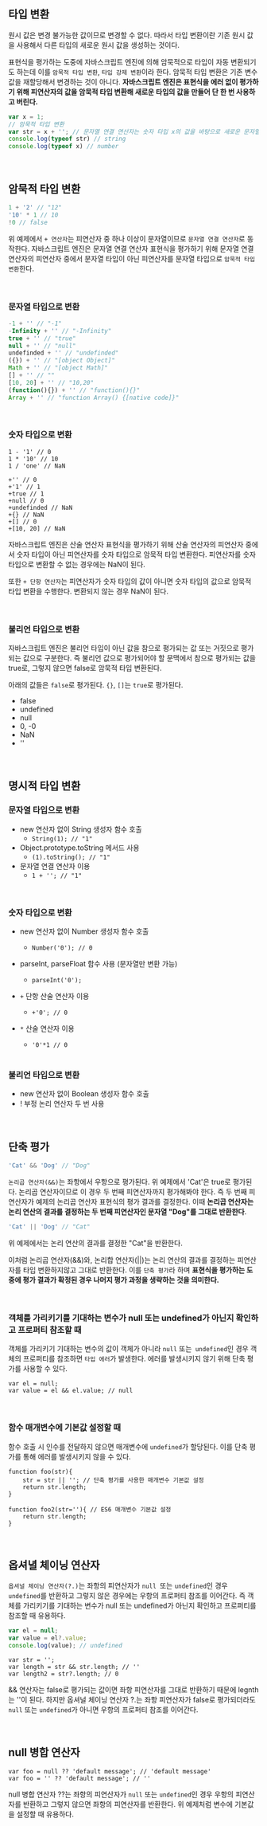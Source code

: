 ## 타입 변환

원시 값은 변경 불가능한 값이므로 변경할 수 없다. 따라서 타입 변환이란 기존 원시 값을 사용해서 다른 타입의 새로운 원시 값을 생성하는 것이다. 

표현식을 평가하는 도중에 자바스크립트 엔진에 의해 암묵적으로 타입이 자동 변환되기도 하는데 이를 `암묵적 타입 변환`, `타입 강제 변환`이라 한다. 암묵적 타입 변환은 기존 변수 값을 재할당해서 변경하는 것이 아니다. **자바스크립트 엔진은 표현식을 에러 없이 평가하기 위해 피연산자의 값을 암묵적 타입 변환해 새로운 타입의 값을 만들어 단 한 번 사용하고 버린다.** 



```javascript
var x = 1;
// 암묵적 타입 변환 
var str = x + ''; // 문자열 연결 연산자는 숫자 타입 x의 값을 바탕으로 새로운 문자열 생성
console.log(typeof str) // string
console.log(typeof x) // number
```

<br/>

## 암묵적 타입 변환

```javascript
1 + '2' // "12"
'10' * 1 // 10
!0 // false
```

위 예제에서 `+ 연산자`는 피연산자 중 하나 이상이 문자열이므로 `문자열 연결 연산자`로 동작한다. 자바스크립트 엔진은 문자열 연결 연산자 표현식을 평가하기 위해 문자열 연결 연산자의 피연산자 중에서 문자열 타입이 아닌 피연산자를 문자열 타입으로 `암묵적 타입 변환`한다.

<br/>

### 문자열 타입으로 변환

```javascript
-1 + '' // "-1"
-Infinity + '' // "-Infinity"
true + '' // "true"
null + '' // "null"
undefinded + '' // "undefinded"
({}) + '' // "[object Object]"
Math + '' // "[object Math]"
[] + '' // ""
[10, 20] + '' // "10,20"
(function(){}) + '' // "function(){}"
Array + '' // "function Array() {[native code]}"
```

<br/>

### 숫자 타입으로 변환

```
1 - '1' // 0
1 * '10' // 10
1 / 'one' // NaN

+'' // 0
+'1' // 1
+true // 1
+null // 0
+undefinded // NaN
+{} // NaN
+[] // 0
+[10, 20] // NaN
```

자바스크립트 엔진은 산술 연산자 표현식을 평가하기 위해 산술 연산자의 피연산자 중에서 숫자 타입이 아닌 피연산자를 숫자 타입으로 암묵적 타입 변환한다. 피연산자를 숫자 타입으로 변환할 수 없는 경우에는 NaN이 된다.

또한 `+ 단항 연산자`는 피연산자가 숫자 타입의 값이 아니면 숫자 타입의 값으로 암묵적 타입 변환을 수행한다. 변환되지 않는 경우 NaN이 된다.

<br/>

### 불리언 타입으로 변환

자바스크립트 엔진은 불리언 타입이 아닌 값을 참으로 평가되는 값 또는 거짓으로 평가되는 값으로 구분한다. 즉 불리언 값으로 평가되어야 할 문맥에서 참으로 평가되는 값을 true로, 그렇지 않으면 false로 암묵적 타입 변환된다.

아래의 값들은 `false`로 평가된다. `{}`, `[]`는 `true`로 평가된다.

- false
- undefined
- null
- 0, -0
- NaN
- ''

<br/>

## 명시적 타입 변환

### 문자열 타입으로 변환

- new 연산자 없이 String 생성자 함수 호출
  - `String(1); // "1"`
- Object.prototype.toString 메서드 사용
  - `(1).toString(); // "1"`
- 문자열 연결 연산자 이용
  - `1 + ''; // "1"`

<br/>

### 숫자 타입으로 변환

- new 연산자 없이 Number 생성자 함수 호출

  - `Number('0'); // 0`

- parseInt, parseFloat 함수 사용 (문자열만 변환 가능)

  - `parseInt('0');`

- `+` 단항 산술 연산자 이용

  - `+'0'; // 0`

- `*` 산술 연산자 이용

  - `'0'*1 // 0`

  <br/>

### 불리언 타입으로 변환

- new 연산자 없이 Boolean 생성자 함수 호출
- ! 부정 논리 연산자 두 번 사용

<br/>

## 단축 평가

```javascript
'Cat' && 'Dog' // "Dog"
```

`논리곱 연산자(&&)`는 좌항에서 우항으로 평가된다. 위 예제에서 'Cat'은 true로 평가된다. 논리곱 연산자이므로 이 경우 두 번째 피연산자까지 평가해봐야 한다. 즉 두 번째 피연산자가 예제의 논리곱 연산자 표현식의 평가 결과를 결정한다. 이때 **논리곱 연산자는 논리 연산의 결과를 결정하는 두 번째 피연산자인 문자열 "Dog"를 그대로 반환한다**.

```javascript
'Cat' || 'Dog' // "Cat"
```

 위 예제에서는 논리 연산의 결과를 결정한 "Cat"을 반환한다.



이처럼 논리곱 연산자(&&)와, 논리합 연산자(||)는 논리 연산의 결과를 결정하는 피연산자를 타입 변환하지않고 그대로 반환한다. 이를 `단축 평가`라 하며 **표현식을 평가하는 도중에 평가 결과가 확정된 경우 나머지 평가 과정을 생략하는 것을 의미한다.**

<br/>

### 객체를 가리키기를 기대하는 변수가 null 또는 undefined가 아닌지 확인하고 프로퍼티 참조할 때

객체를 가리키기 기대하는 변수의 값이 객체가 아니라 `null` 또는` undefined`인 경우 객체의 프로퍼티를 참조하면 `타입 에러`가 발생한다. 에러를 발생시키지 않기 위해 단축 평가를 사용할 수 있다.

```
var el = null;
var value = el && el.value; // null
```

<br/>

### 함수 매개변수에 기본값 설정할 때

함수 호출 시 인수를 전달하지 않으면 매개변수에 `undefined`가 할당된다. 이를 단축 평가를 통해 에러를 발생시키지 않을 수 있다.

```
function foo(str){
	str = str || ''; // 단축 평가를 사용한 매개변수 기본값 설정
	return str.length;
}

function foo2(str=''){ // ES6 매개변수 기본값 설정
	return str.length; 
}
```

<br/>

## 옵셔녈 체이닝 연산자

`옵셔널 체이닝 연산자(?.)`는 좌항의 피연산자가 `null `또는 `undefined`인 경우 `undefined`를 반환하고 그렇지 않은 경우에는 우항의 프로퍼티 참조를 이어간다. 즉 객체를 가리키기를 기대하는 변수가 null 또는 undefined가 아닌지 확인하고 프로퍼티를 참조할 때 유용하다. 

```javascript
var el = null;
var value = el?.value;
console.log(value); // undefined
```



```
var str = '';
var length = str && str.length; // ''
var length2 = str?.length; // 0
```

&& 연산자는 false로 평가되는 값이면 좌항 피연산자를 그대로 반환하기 때문에 legnth는 ''이 된다. 하지만 옵셔널 체이닝 연산자 ?.는 좌항 피연산자가 false로 평가되더라도 `null` 또는 `undefined`가 아니면 우항의 프로퍼티 참조를 이어간다.

<br/>

## null 병합 연산자

```
var foo = null ?? 'default message'; // 'default message'
var foo = '' ?? 'default message'; // ''
```

null 병합 연산자 ??는 좌항의 피연산자가 `null` 또는 `undefined`인 경우 우항의 피연산자를 반환하고 그렇지 않으면 좌항의 피연산자를 반환한다. 위 예제처럼 변수에 기본값을 설정할 때 유용하다.







